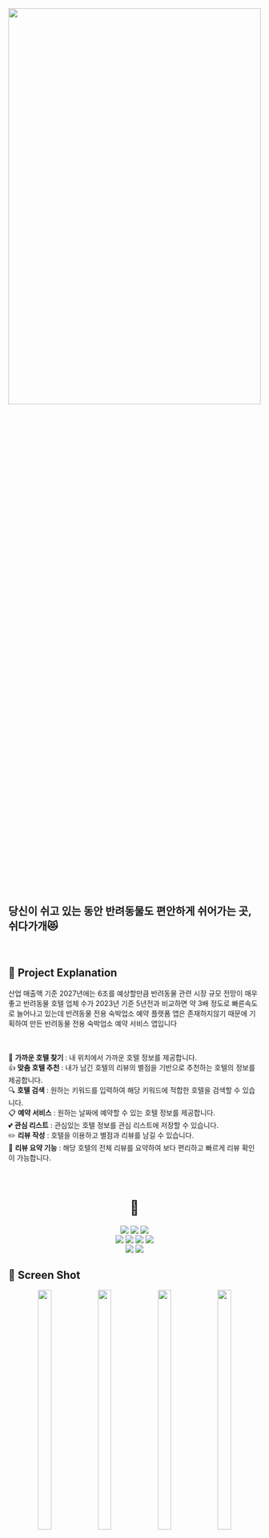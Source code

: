 <img width="100%" height="45%" src="https://user-images.githubusercontent.com/120348555/228705384-594d0b67-9a3e-44d9-b501-6a2466fcb192.jpg">

  
## 당신이 쉬고 있는 동안 반려동물도 편안하게 쉬어가는 곳, 쉬다가개:heart_eyes_cat:
    
　
    
## 📌 Project Explanation
    
산업 매출액 기준 2027년에는 6조를 예상할만큼 반려동물 관련 시장 규모 전망이 매우 좋고 반려동물 호텔 업체 수가 2023년 기준 5년전과 비교하면 약 3배 정도로 빠른속도로 늘어나고 있는데 반려동물 전용 숙박업소 예약 플랫폼 앱은 존재하지않기 때문에 기획하여 만든 반려동물 전용 숙박업소 예약 서비스 앱입니다
  
  　

:hotel: <b>가까운 호텔 찾기 </b>: 내 위치에서 가까운 호텔 정보를 제공합니다.<br>
:thumbsup: <b>맞춤 호텔 추천</b> : 내가 남긴 호텔의 리뷰의 별점을 기반으로 추천하는 호텔의 정보를 제공합니다.<br>
:mag: <b>호텔 검색</b> : 원하는 키워드를 입력하여 해당 키워드에 적합한 호텔을 검색할 수 있습니다.<br>
:clipboard: <b>예약 서비스</b> : 원하는 날짜에 예약할 수 있는 호텔 정보를 제공합니다.<br>
:two_hearts: <b>관심 리스트</b> : 관심있는 호텔 정보를 관심 리스트에 저장할 수 있습니다.<br>
:pencil2: <b>리뷰 작성</b> : 호텔을 이용하고 별점과 리뷰를 남길 수 있습니다.<br>
:bookmark_tabs: <b>리뷰 요약 기능</b> : 해당 호텔의 전체 리뷰를 요약하여 보다 편리하고 빠르게 리뷰 확인이 가능합니다.<br>

　

<div align="center">
  <h1>📌</h1>
</div>
<div align="center"> 
  <!-- 자바  --><img src="https://img.shields.io/badge/JAVA-007396?style=flat-square&logo=JAVA&logoColor=white"/>
  <!--  Android--><img src="https://img.shields.io/badge/Android-3DDC84?style=flat-square&logo=Android&logoColor=white"/>
  <!--  Android Studio --><img src="https://img.shields.io/badge/Android%20Studio-3DDC84?style=flat-square&logo=Android%20Studio&logoColor=white"/>
  <br>
  <img src="https://img.shields.io/badge/Amazon AWS-232F3E?style=flat-square&logo=Amazon AWS&logoColor=white"/>
  <img src="https://img.shields.io/badge/Amazon RDS-527FFF?style=flat-square&logo=Amazon RDS&logoColor=white"/>
  <img src="https://img.shields.io/badge/Amazon S3-569A31?style=flat-square&logo=Amazon S3&logoColor=white"/>
  <img src="https://img.shields.io/badge/AWS Lambda-FF9900?style=flat-square&logo=AWS Lambda&logoColor=white"/>
   <br>
<img src="https://img.shields.io/badge/Amazon API Gateway-FF4F8B?style=flat-square&logo=Amazon API Gateway&logoColor=white"/>   <img src="https://img.shields.io/badge/Amazon CloudWatch-FF4F8B?style=flat-square&logo=Amazon CloudWatch&logoColor=white"/>
</div>


## 📌 Screen Shot
    
<p align="center">
<img src="https://user-images.githubusercontent.com/120348500/228143253-12e65bc9-946d-4d35-90a0-503a2f1b19bc.png" width="23%" height="35%">
<img src="https://user-images.githubusercontent.com/120348500/228143450-373d2b4e-1f6b-4a8b-b609-f98e3dae1643.png" width="23%" height="35%">
<img src="https://user-images.githubusercontent.com/120348500/228143370-0922f05f-17fb-44fa-89fc-8b2c1169360f.png" width="23%" height="35%">
<img src="https://user-images.githubusercontent.com/120348500/228143521-959ece1d-5676-45a3-96e0-54ba6d337356.png" width="23%" height="35%">
</p>
<br>

## 📌 기술 스택(Tech Skill)
    
 | Category                                                   | Stack                                                   |
| ------------------------------------------------------------ | ------------------------------------------------------- |
| **Architecture**| MVC        |
| **Android Jetpack**|  ViewModel, LiveData, Navigation, RecyclerView, Fragment  |
| **Networking** | Retrofit2, OkHttp3           |

　
 
## 🌈 Member


|왕현성|윤지수|백민우|
|:-:|:--:|:-:|
|<img src="https://user-images.githubusercontent.com/120348500/227099410-49f69b01-7b82-45a3-ab85-1d477c7ae6d1.jpg" width="100" height="100">|<img src="https://user-images.githubusercontent.com/120348555/227101223-bbfa4b86-906f-4a33-9399-da2ed5f13fbb.jpg" alt="d00hye" width="100" height="100">|<img src="https://user-images.githubusercontent.com/120348555/228713684-a3d415b9-1a34-481b-866c-7b034a2c061a.jpg" alt="DoyKim-20" width="100" height="100">|
|[hyunsungKR](https://github.com/hyunsungKR)|[Yunwltn](https://github.com/Yunwltn)|[leobaek](https://github.com/leobaek)|
